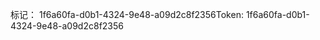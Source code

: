 <span data-ttu-id="9ae24-101">标记： 1f6a60fa-d0b1-4324-9e48-a09d2c8f2356</span><span class="sxs-lookup"><span data-stu-id="9ae24-101">Token: 1f6a60fa-d0b1-4324-9e48-a09d2c8f2356</span></span>